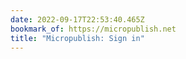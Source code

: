 ```yaml
---
date: 2022-09-17T22:53:40.465Z
bookmark_of: https://micropublish.net
title: "Micropublish: Sign in"
---
```

